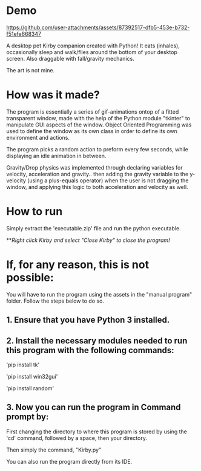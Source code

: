 # Demo





https://github.com/user-attachments/assets/87392517-dfb5-453e-b732-f51efe668347







A desktop pet Kirby companion created with Python! It eats (inhales), occasionally sleep and walk/flies around the bottom of your desktop screen.
Also draggable with fall/gravity mechanics.

The art is not mine. 

# How was it made?
The program is essentially a series of gif-animations ontop of a fitted transparent window, made with the help of the Python module "tkinter" to manipulate GUI aspects of the window. Object Oriented Programming was used to define the window as its own class in order to define its own environment and actions. 

The program picks a random action to preform every few seconds, while displaying an idle animation in between. 

Gravity/Drop physics was implemented through declaring variables for velocity, acceleration and gravity.. then adding the gravity variable to the y-velocity (using a plus-equals operator) when the user is not dragging the window, and applying this logic to both acceleration and velocity as well.



# How to run
Simply extract the 'executable.zip' file and run the python executable.

***Right click Kirby and select "Close Kirby" to close the program!*

# If, for any reason, this is not possible:

You will have to run the program using the assets in the "manual program" folder. Follow the steps below to do so.

## 1. Ensure that you have Python 3 installed.

## 2. Install the necessary modules needed to run this program with the following commands:

'pip install tk'

'pip install win32gui'

'pip install random'

## 3. Now you can run the program in Command prompt by:

First changing the directory to where this program is stored by using the 'cd' command, followed by a space, then your directory.

Then simply the command, "Kirby.py"

You can also run the program directly from its IDE.
